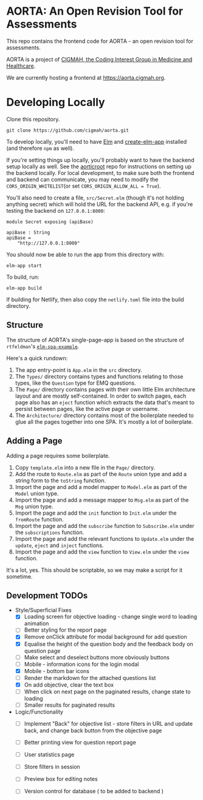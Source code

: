 # AORTA: An Open Revision Tool for Assessments

This repo contains the frontend code for AORTA - an open revision tool for assessments.

AORTA is a project of [CIGMAH, the Coding Interest Group in Medicine and Healthcare](https://cigmah.org/).

We are currently hosting a frontend at https://aorta.cigmah.org.

# Developing Locally

Clone this repository.

```
git clone https://github.com/cigmah/aorta.git
```

To develop locally, you'll need to have [Elm](https://elm-lang.org/) and [create-elm-app](https://github.com/halfzebra/create-elm-app) installed (and therefore `npm` as well). 

If you're setting things up locally, you'll probably want to have the backend setup locally as well. See the [aorticroot](https://github.com/cigmah/aorticroot) repo for instructions on setting up the backend locally. For local development, to make sure both the frontend and backend can communicate, you may need to modify the `CORS_ORIGIN_WHITELIST`(or set `CORS_ORIGIN_ALLOW_ALL = True`). 

You'll also need to create a file, `src/Secret.elm` (though it's not holding anything secret) which will hold the URL for the backend API, e.g. if you're testing the backend on `127.0.0.1:8000`: 

```
module Secret exposing (apiBase)

apiBase : String
apiBase =
    "http://127.0.0.1:8000"
```

You should now be able to run the app from this directory with:

```
elm-app start
```

To build, run:

```
elm-app build
```

If building for Netlify, then also copy the `netlify.toml` file into the build directory.

## Structure

The structure of AORTA's single-page-app is based on the structure of
`rtfeldman`'s [`elm-spa-example`](https://github.com/rtfeldman/elm-spa-example).

Here's a quick rundown:

1. The app entry-point is `App.elm` in the `src` directory.
2. The `Types/` directory contains types and functions relating to those types, like the `Question` type for EMQ questions.
3. The `Page/` directory contains pages with their own little Elm architecture layout and are mostly self-contained.
   In order to switch pages, each page also has an `eject` function which extracts the data that's meant to persist
   between pages, like the active page or username.
4. The `Architecture/` directory contains most of the boilerplate needed to glue all the
   pages together into one SPA. It's mostly a lot of boilerplate.

## Adding a Page

Adding a page requires some boilerplate.

1. Copy `template.elm` into a new file in the `Page/` directory.
2. Add the route to `Route.elm` as part of the `Route` union type and add a string form to the `toString` function.
3. Import the page and add a model mapper to `Model.elm` as part of the `Model` union type.
4. Import the page and add a message mapper to `Msg.elm` as part of the `Msg` union type.
5. Import the page and add the `init` function to `Init.elm` under the `fromRoute` function.
6. Import the page and add the `subscribe` function to `Subscribe.elm` under the `subscriptions` function.
7. Import the page and add the relevant functions to `Update.elm` under the `update`, `eject` and `inject` functions.
8. Import the page and add the `view` function to `View.elm` under the `view` function.

It's a lot, yes. This should be scriptable, so we may make a script for it sometime.

## Development TODOs

- Style/Superficial Fixes
  - [X] Loading screen for objective loading - change single word to loading animation
  - [ ] Better styling for the report page
  - [X] Remove onClick attribute for modal background for add question 
  - [X] Equalise the height of the question body and the feedback body on
        question page
  - [ ] Make select and deselect buttons more obviously buttons
  - [ ] Mobile - information icons for the login modal
  - [X] Mobile - bottom bar icons
  - [ ] Render the markdown for the attached questions list
  - [X] On add objective, clear the text box
  - [ ] When click on next page on the paginated results, change state to loading
  - [ ] Smaller results for paginated results
- Logic/Functionality
  - [ ] Implement "Back" for objective list - store filters in URL and update
        back, and change back button from the objective page
  - [ ] Better printing view for question report page
  - [ ] User statistics page
  - [ ] Store filters in session 
  - [ ] Preview box for editing notes
  - [ ] Version control for database ( to be added to backend )
  
    
